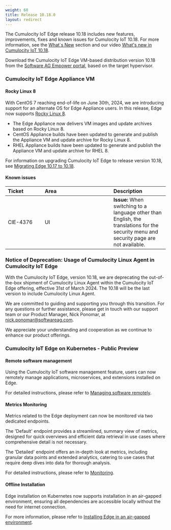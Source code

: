 ```yaml
---
weight: 60
title: Release 10.18.0
layout: redirect
---
```


The Cumulocity IoT Edge release 10.18 includes new features, improvements, fixes and known issues for Cumulocity IoT 10.18. For more information, see the [What´s New](/release-10-18-0/whatsnew-10-18-0/) section and our video [What's new in Cumulocity IoT 10.18](https://www.youtube.com/watch?v=pTouaQbc6SI&list=PLexm-BA6Wrr8AYnu97vpIR7uicD2wsyms).

Download the Cumulocity IoT Edge VM-based distribution version 10.18 from the [Software AG Empower portal](https://empower.softwareag.com), based on the target hypervisor.

### Cumulocity IoT Edge Appliance VM

#### Rocky Linux 8
With CentOS 7 reaching end-of-life on June 30th, 2024, we are introducing support for an alternate OS for Edge Appliance users. In this release, Edge now supports [Rocky Linux 8](https://rockylinux.org/).

* The Edge Appliance now delivers VM images and update archives based on Rocky Linux 8.
* CentOS Appliance builds have been updated to generate and publish the Appliance VM and update archive for Rocky Linux 8.
* RHEL Appliance builds have been updated to generate and publish the Appliance VM and update archive for RHEL 8.

For information on upgrading Cumulocity IoT Edge to release version 10.18, see [Migrating Edge 10.17 to 10.18](https://cumulocity.com/guides/10.18.0/edge/update-bundle/migration-1017-to-1018/).

#### Known issues

|<div style="width:100px">Ticket</div>|<div style="width:200px">Area</div>|Description
|:---|:---|:---
|CIE-4376|UI|**Issue:** When switching to a language other than English, the translations for the security menu and security page are not available.

### Notice of Deprecation: Usage of Cumulocity Linux Agent in Cumulocity IoT Edge

With the Cumulocity IoT Edge, version 10.18, we are deprecating the out-of-the-box shipment of Cumulocity Linux Agent within the Cumulocity IoT Edge offering, effective 31st of March 2024. The 10.18 will be the last version to include Cumulocity Linux Agent.

We are committed to guiding and supporting you through this transition. For any questions or further assistance, please get in touch with our support team or our Product Manager, Nick Ponomar, at nick.ponomar@softwareag.com.

We appreciate your understanding and cooperation as we continue to enhance our product offerings.

### Cumulocity IoT Edge on Kubernetes - Public Preview

#### Remote software management

Using the Cumulocity IoT software management feature, users can now remotely manage applications, microservices, and extensions installed on Edge.

For detailed instructions, please refer to [Managing software remotely](https://cumulocity.com/guides/10.18.0/edge-k8s/k8-edge-connecting-edge-to-cloud-bundle/software-management-docs).

#### Metrics Monitoring

Metrics related to the Edge deployment can now be monitored via two dedicated endpoints.

The 'Default' endpoint provides a streamlined, summary view of metrics, designed for quick overviews and efficient data retrieval in use cases where comprehensive detail is not necessary.

The 'Detailed' endpoint offers an in-depth look at metrics, including granular data points and extended analytics, catering to use cases that require deep dives into data for thorough analysis.

For detailed instructions, please refer to [Monitoring](https://cumulocity.com/guides/10.18.0/edge-k8s/edge-operations-bundle/monitoring).

#### Offline Installation

Edge installation on Kubernetes now supports installation in an air-gapped environment, ensuring all dependencies are accessible locally without the need for internet connection.

For more information, please refer to [Installing Edge in an air-gapped environment](https://cumulocity.com/guides/10.18.0/edge-k8s/installing-edge-on-k8-bundle/air-gapped-installation).
